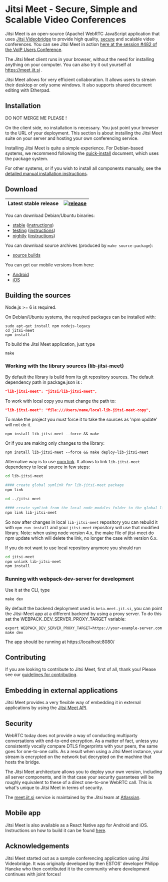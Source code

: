 # Jitsi Meet - Secure, Simple and Scalable Video Conferences

Jitsi Meet is an open-source (Apache) WebRTC JavaScript application that uses [Jitsi Videobridge](https://jitsi.org/videobridge) to provide high quality, [secure](#security) and scalable video conferences. You can see Jitsi Meet in action [here at the session #482 of the VoIP Users Conference](http://youtu.be/7vFUVClsNh0).

The Jitsi Meet client runs in your browser, without the need for installing anything on your computer. You can also try it out yourself at https://meet.jit.si .

Jitsi Meet allows for very efficient collaboration. It allows users to stream their desktop or only some windows. It also supports shared document editing with Etherpad.

## Installation

DO NOT MERGE ME PLEASE !

On the client side, no installation is necessary. You just point your browser to the URL of your deployment. This section is about installing the Jitsi Meet suite on your server and hosting your own conferencing service.

Installing Jitsi Meet is quite a simple experience. For Debian-based systems, we recommend following the [quick-install](https://github.com/jitsi/jitsi-meet/blob/master/doc/quick-install.md) document, which uses the package system.

For other systems, or if you wish to install all components manually, see the [detailed manual installation instructions](https://github.com/jitsi/jitsi-meet/blob/master/doc/manual-install.md).

## Download

| Latest stable release | [![release](https://img.shields.io/badge/release-latest-green.svg)](https://github.com/jitsi/jitsi-meet/releases/latest) |
|---|---|

You can download Debian/Ubuntu binaries:
* [stable](https://download.jitsi.org/stable/) ([instructions](https://jitsi.org/downloads/ubuntu-debian-installations-instructions/))
* [testing](https://download.jitsi.org/testing/) ([instructions](https://jitsi.org/downloads/ubuntu-debian-installations-instructions-for-testing/))
* [nightly](https://download.jitsi.org/unstable/) ([instructions](https://jitsi.org/downloads/ubuntu-debian-installations-instructions-nightly/))

You can download source archives (produced by ```make source-package```):
* [source builds](https://download.jitsi.org/jitsi-meet/src/)

You can get our mobile versions from here:
* [Android](https://play.google.com/store/apps/details?id=org.jitsi.meet)
* [iOS](https://itunes.apple.com/us/app/jitsi-meet/id1165103905)

## Building the sources

Node.js >= 6 is required.

On Debian/Ubuntu systems, the required packages can be installed with:
```
sudo apt-get install npm nodejs-legacy
cd jitsi-meet
npm install
```

To build the Jitsi Meet application, just type
```
make
```

### Working with the library sources (lib-jitsi-meet)

By default the library is build from its git repository sources. The default dependency path in package.json is :
```json
"lib-jitsi-meet": "jitsi/lib-jitsi-meet",
```

To work with local copy you must change the path to:
```json
"lib-jitsi-meet": "file:///Users/name/local-lib-jitsi-meet-copy",
```

To make the project you must force it to take the sources as 'npm update' will not do it.
```
npm install lib-jitsi-meet --force && make
```

Or if you are making only changes to the library:
```
npm install lib-jitsi-meet --force && make deploy-lib-jitsi-meet
```

Alternative way is to use [npm link](https://docs.npmjs.com/cli/link).
It allows to link `lib-jitsi-meet` dependency to local source in few steps:

```bash
cd lib-jitsi-meet

#### create global symlink for lib-jitsi-meet package
npm link

cd ../jitsi-meet

#### create symlink from the local node_modules folder to the global lib-jitsi-meet symlink
npm link lib-jitsi-meet
```

So now after changes in local `lib-jitsi-meet` repository you can rebuild it with `npm run install` and your `jitsi-meet` repository will use that modified library.
Note: when using node version 4.x, the make file of jitsi-meet do npm update which will delete the link, no longer the case with version 6.x.

If you do not want to use local repository anymore you should run
```bash
cd jitsi-meet
npm unlink lib-jitsi-meet
npm install
```
### Running with webpack-dev-server for development

Use it at the CLI, type
```
make dev
```

By default the backend deployment used is `beta.meet.jit.si`, you can point the Jitsi-Meet app at a different backend by using a proxy server. To do this set the WEBPACK_DEV_SERVER_PROXY_TARGET variable:
```
export WEBPACK_DEV_SERVER_PROXY_TARGET=https://your-example-server.com
make dev
```

The app should be running at https://localhost:8080/

## Contributing

If you are looking to contribute to Jitsi Meet, first of all, thank you! Please
see our [guidelines for contributing](CONTRIBUTING.md).

## Embedding in external applications

Jitsi Meet provides a very flexible way of embedding it in external applications by using the [Jitsi Meet API](doc/api.md).

## Security
WebRTC today does not provide a way of conducting multiparty conversations with
end-to-end encryption. As a matter of fact, unless you consistently vocally
compare DTLS fingerprints with your peers, the same goes for one-to-one calls.
As a result when using a Jitsi Meet instance, your stream is encrypted on the
network but decrypted on the machine that hosts the bridge.

The Jitsi Meet architecture allows you to deploy your own version, including
all server components, and in that case your security guarantees will be roughly
equivalent to these of a direct one-to-one WebRTC call. This is what's unique to
Jitsi Meet in terms of security.

The [meet.jit.si](https://meet.jit.si) service is maintained by the Jitsi team
at [Atlassian](https://atlassian.com).

## Mobile app
Jitsi Meet is also available as a React Native app for Android and iOS.
Instructions on how to build it can be found [here](doc/mobile.md).

## Acknowledgements

Jitsi Meet started out as a sample conferencing application using Jitsi Videobridge. It was originally developed by then ESTOS' developer Philipp Hancke who then contributed it to the community where development continues with joint forces!
